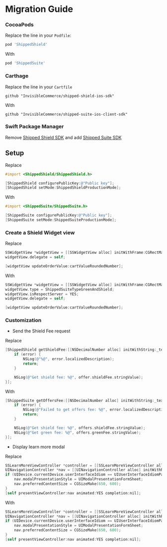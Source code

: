 # Migration Guide

### CocoaPods

Replace the line in your `Podfile`:

```ruby
pod 'ShippedShield'
```

With

```ruby
pod 'ShippedSuite'
```

### Carthage

Replace the line in your `Cartfile`

```ogdl
github "InvisibleCommerce/shipped-shield-ios-sdk"
```

With 

```ogdl
github "InvisibleCommerce/shipped-suite-ios-client-sdk"
```

### Swift Package Manager

Remove [Shipped Shield SDK](https://github.com/InvisibleCommerce/shipped-shield-ios-sdk) and add [Shipped Suite SDK](https://github.com/InvisibleCommerce/shipped-suite-ios-client-sdk)

## Setup

Replace

```objective-c
#import <ShippedShield/ShippedShield.h>

[ShippedShield configurePublicKey:@"Public key"];
[ShippedShield setMode:ShippedShieldProductionMode];
```

With

```objective-c
#import <ShippedSuite/ShippedSuite.h>

[ShippedSuite configurePublicKey:@"Public key"];
[ShippedSuite setMode:ShippedSuiteProductionMode];
```

### Create a Shield Widget view

Replace

```objective-c
SSWidgetView *widgetView = [[SSWidgetView alloc] initWithFrame:CGRectMake(x, y, width, height)];
widgetView.delegate = self;

[widgetView updateOrderValue:cartValueRoundedNumber];
```

With

```objective-c
SSWidgetView *widgetView = [[SSWidgetView alloc] initWithFrame:CGRectMake(x, y, width, height)];
widgetView.type = ShippedSuiteTypeGreenAndShield;
widgetView.isRespectServer = YES;
widgetView.delegate = self;

[widgetView updateOrderValue:cartValueRoundedNumber];
```

### Customization

- Send the Shield Fee request

Replace

```objective-c
[ShippedShield getShieldFee:[[NSDecimalNumber alloc] initWithString:_textField.text] completion:^(SSShieldOffer * _Nullable offer, NSError * _Nullable error) {
    if (error) {
        NSLog(@"%@", error.localizedDescription);
        return;
    }

    NSLog(@"Get shield fee: %@", offer.shieldFee.stringValue);
}];
```

With

```objective-c
[ShippedSuite getOffersFee:[[NSDecimalNumber alloc] initWithString:_textField.text] completion:^(SSOffers * _Nullable offers, NSError * _Nullable error) {
    if (error) {
        NSLog(@"Failed to get offers fee: %@", error.localizedDescription);
        return;
    }

    NSLog(@"Get shield fee: %@", offers.shieldFee.stringValue);
    NSLog(@"Get green fee: %@", offers.greenFee.stringValue);
}];
```

- Display learn more modal

Replace

```objective-c
SSLearnMoreViewController *controller = [[SSLearnMoreViewController alloc] initWithNibName:nil bundle:nil];
UINavigationController *nav = [[UINavigationController alloc] initWithRootViewController:controller];
if (UIDevice.currentDevice.userInterfaceIdiom == UIUserInterfaceIdiomPad) {
    nav.modalPresentationStyle = UIModalPresentationFormSheet;
    nav.preferredContentSize = CGSizeMake(650, 600);
}
[self presentViewController:nav animated:YES completion:nil];
```

With

```objective-c
SSLearnMoreViewController *controller = [[SSLearnMoreViewController alloc] initWithType:ShippedSuiteTypeGreen];
UINavigationController *nav = [[UINavigationController alloc] initWithRootViewController:controller];
if (UIDevice.currentDevice.userInterfaceIdiom == UIUserInterfaceIdiomPad) {
    nav.modalPresentationStyle = UIModalPresentationFormSheet;
    nav.preferredContentSize = CGSizeMake(650, 600);
}
[self presentViewController:nav animated:YES completion:nil];
```